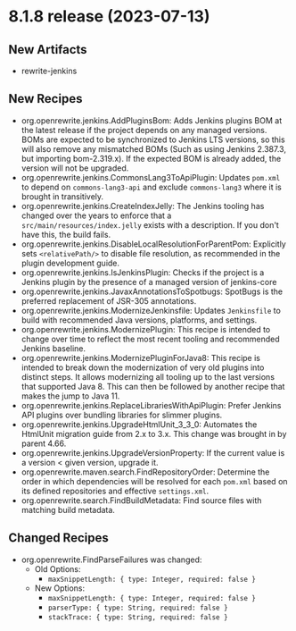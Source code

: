 # 8.1.8 release (2023-07-13)

## New Artifacts
* rewrite-jenkins

## New Recipes

* org.openrewrite.jenkins.AddPluginsBom: Adds Jenkins plugins BOM at the latest release if the project depends on any managed versions. BOMs are expected to be synchronized to Jenkins LTS versions, so this will also remove any mismatched BOMs (Such as using Jenkins 2.387.3, but importing bom-2.319.x). If the expected BOM is already added, the version will not be upgraded. 
* org.openrewrite.jenkins.CommonsLang3ToApiPlugin: Updates `pom.xml` to depend on `commons-lang3-api` and exclude `commons-lang3` where it is brought in transitively. 
* org.openrewrite.jenkins.CreateIndexJelly: The Jenkins tooling has changed over the years to enforce that a `src/main/resources/index.jelly` exists with a description. If you don't have this, the build fails. 
* org.openrewrite.jenkins.DisableLocalResolutionForParentPom: Explicitly sets `<relativePath/>` to disable file resolution, as recommended in the plugin development guide. 
* org.openrewrite.jenkins.IsJenkinsPlugin: Checks if the project is a Jenkins plugin by the presence of a managed version of jenkins-core 
* org.openrewrite.jenkins.JavaxAnnotationsToSpotbugs: SpotBugs is the preferred replacement of JSR-305 annotations. 
* org.openrewrite.jenkins.ModernizeJenkinsfile: Updates `Jenkinsfile` to build with recommended Java versions, platforms, and settings. 
* org.openrewrite.jenkins.ModernizePlugin: This recipe is intended to change over time to reflect the most recent tooling and recommended Jenkins baseline. 
* org.openrewrite.jenkins.ModernizePluginForJava8: This recipe is intended to break down the modernization of very old plugins into distinct steps. It allows modernizing all tooling up to the last versions that supported Java 8. This can then be followed by another recipe that makes the jump to Java 11. 
* org.openrewrite.jenkins.ReplaceLibrariesWithApiPlugin: Prefer Jenkins API plugins over bundling libraries for slimmer plugins. 
* org.openrewrite.jenkins.UpgradeHtmlUnit_3_3_0: Automates the HtmlUnit migration guide from 2.x to 3.x. This change was brought in by parent 4.66. 
* org.openrewrite.jenkins.UpgradeVersionProperty: If the current value is a version < given version, upgrade it. 
* org.openrewrite.maven.search.FindRepositoryOrder: Determine the order in which dependencies will be resolved for each `pom.xml` based on its defined repositories and effective `settings.xml`. 
* org.openrewrite.search.FindBuildMetadata: Find source files with matching build metadata. 

## Changed Recipes

* org.openrewrite.FindParseFailures was changed:
  * Old Options:
    * `maxSnippetLength: { type: Integer, required: false }`
  * New Options:
    * `maxSnippetLength: { type: Integer, required: false }`
    * `parserType: { type: String, required: false }`
    * `stackTrace: { type: String, required: false }`